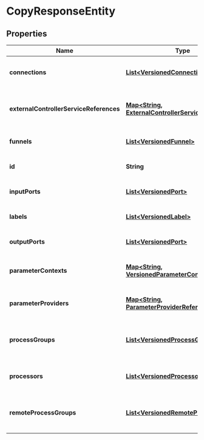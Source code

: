 # CopyResponseEntity

## Properties
Name | Type | Description | Notes
------------ | ------------- | ------------- | -------------
**connections** | [**List&lt;VersionedConnection&gt;**](VersionedConnection.md) | The connections being copied. |  [optional]
**externalControllerServiceReferences** | [**Map&lt;String, ExternalControllerServiceReference&gt;**](ExternalControllerServiceReference.md) | The external controller service references. |  [optional]
**funnels** | [**List&lt;VersionedFunnel&gt;**](VersionedFunnel.md) | The funnels being copied. |  [optional]
**id** | **String** | The id for this copy action. |  [optional]
**inputPorts** | [**List&lt;VersionedPort&gt;**](VersionedPort.md) | The input ports being copied. |  [optional]
**labels** | [**List&lt;VersionedLabel&gt;**](VersionedLabel.md) | The labels being copied. |  [optional]
**outputPorts** | [**List&lt;VersionedPort&gt;**](VersionedPort.md) | The output ports being copied. |  [optional]
**parameterContexts** | [**Map&lt;String, VersionedParameterContext&gt;**](VersionedParameterContext.md) | The referenced parameter contexts. |  [optional]
**parameterProviders** | [**Map&lt;String, ParameterProviderReference&gt;**](ParameterProviderReference.md) | The referenced parameter providers. |  [optional]
**processGroups** | [**List&lt;VersionedProcessGroup&gt;**](VersionedProcessGroup.md) | The process groups being copied. |  [optional]
**processors** | [**List&lt;VersionedProcessor&gt;**](VersionedProcessor.md) | The processors being copied. |  [optional]
**remoteProcessGroups** | [**List&lt;VersionedRemoteProcessGroup&gt;**](VersionedRemoteProcessGroup.md) | The remote process groups being copied. |  [optional]
